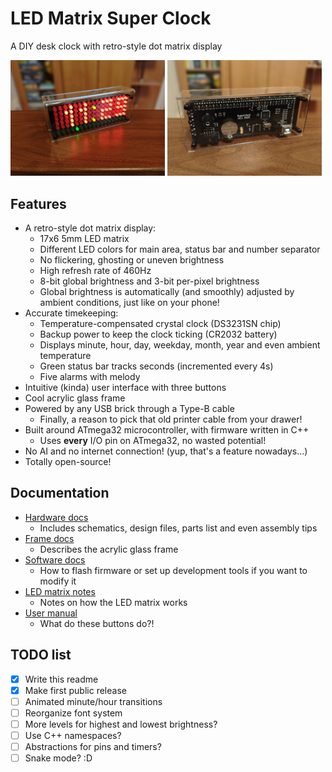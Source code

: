 # LED Matrix Super Clock

A DIY desk clock with retro-style dot matrix display

<a href="docs/img/front.jpg"><img alt="Front photo" src="docs/img/front.jpg" width=49%></a>
<a href="docs/img/back.jpg"><img alt="Back photo" src="docs/img/back.jpg" width=49%></a>

## Features

- A retro-style dot matrix display:
    - 17x6 5mm LED matrix
    - Different LED colors for main area, status bar and number separator
    - No flickering, ghosting or uneven brightness
    - High refresh rate of 460Hz
    - 8-bit global brightness and 3-bit per-pixel brightness
    - Global brightness is automatically (and smoothly) adjusted by ambient conditions, just like on your phone!
- Accurate timekeeping:
    - Temperature-compensated crystal clock (DS3231SN chip)
    - Backup power to keep the clock ticking (CR2032 battery)
    - Displays minute, hour, day, weekday, month, year and even ambient temperature
    - Green status bar tracks seconds (incremented every 4s)
    - Five alarms with melody
- Intuitive (kinda) user interface with three buttons
- Cool acrylic glass frame
- Powered by any USB brick through a Type-B cable
    - Finally, a reason to pick that old printer cable from your drawer!
- Built around ATmega32 microcontroller, with firmware written in C++
    - Uses **every** I/O pin on ATmega32, no wasted potential!
- No AI and no internet connection! (yup, that's a feature nowadays...)
- Totally open-source!

## Documentation

- [Hardware docs](docs/hardware.md)
    - Includes schematics, design files, parts list and even assembly tips
- [Frame docs](docs/frame.md)
    - Describes the acrylic glass frame
- [Software docs](docs/software.md)
    - How to flash firmware or set up development tools if you want to modify it
- [LED matrix notes](docs/matrix.md)
    - Notes on how the LED matrix works
- [User manual](docs/manual.md)
    - What do these buttons do?!

## TODO list

- [x] Write this readme
- [x] Make first public release
- [ ] Animated minute/hour transitions
- [ ] Reorganize font system
- [ ] More levels for highest and lowest brightness?
- [ ] Use C++ namespaces?
- [ ] Abstractions for pins and timers?
- [ ] Snake mode? :D
